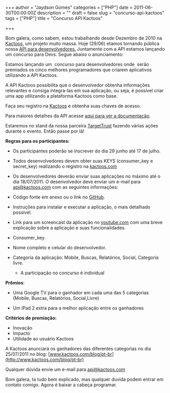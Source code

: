 +++
author = "Jaydson Gomes"
categories = ["PHP"]
date = 2011-06-30T00:00:00Z
description = ""
draft = false
slug = "concurso-api-kactoos"
tags = ["PHP"]
title = "Concurso API Kactoos"

+++

Bom galera, como sabem, estou trabalhando desde Dezembro de 2010 na [Kactoos](http://kactoos.com), um projeto muito massa.
Hoje (29/06) etamos tornando pública nossa [API para desenvolvedores.](http://api.kactoos.com/docs)
Juntamente com a API estamos lançando um concurso para Devs. Segue abaixo o anunciamento:

Estamos lançando um  concurso para desenvolvedores onde  serão  premiados os cinco melhores programadores que criarem aplicativos  utilizando a API Kactoos.


A API Kactoos possibilita que o desenvolvedor obtenha informações  relevantes e consiga integra-las em sua aplicação, ou seja, é possível  criar uma app utilizando a plataforma Kactoos como base.

Faça seu registro na [Kactoos](http://kactoos.com/) e obtenha suas chaves de acesso.

Para maiores detalhes da API acesse [aqui para ver a documentação](http://api.kactoos.com/docs).

Estaremos no stand da nossa parceira [TargetTrust](http://www.targettrust.com.br/web/) fazendo várias ações durante o evento. Então passe por lá!

**Regras para os participantes:**
	
  * Os participantes poderão se inscrever do dia 29 junho até 17 de julho.

	
  * Todos desenvolvedores devem obter suas KEYS (consumer_key e secret_key) realizando o registro na [kactoos.com](http://kactoos.com/)

	
  * Os desenvolvedores deverão enviar suas aplicações no máximo até o dia 18/07/2011.
O desenvolvedor deve enviar um e-mail para [api@kactoos.com](mailto:api@kactoos.com) com as seguintes informações:
- Código fonte em anexo ou o link no [GitHub](http://github.com/).
- Instruções para instalar e executar a aplicação, o mais detalhado possível.
- Link para um screencast da aplicação no [youtube.com](http://youtube.com/) com uma breve explicação sobre a aplicação e suas funcionalidades.
- Consumer_key.
- Nome completo e celular do desenvolvedor.
- Categoria da aplicação: Mobile, Buscas, Relatórios, Social, Categoria livre.
	
  * A participação no concurso é individual


**Prêmios**:
	
  * Uma Google TV para o ganhador em cada uma das 5 categorias (Mobile, Buscas, Relatórios, Social,Livre)

  * Um iPad 2 extra para a melhor aplicação entre os ganhadores

**Critérios de premiação:**  

- Inovação
- Impacto
- Utilidade ao usuário Kactoos

A Kactoos anunciará os ganhadores das diferentes categorias no dia 25/07/2011 no blog: [www.kactoos.com/blog/pt-br](http://www.kactoos.com/blog/pt-br)

Qualquer dúvida envie um e-mail para [api@kactoos.com](mailto:api@kactoos.com)

Bom galera, ta tudo bem explicado, mas qualquer duvida podem entrar em contato comigo.
Agora é baixar a cabeça programar.